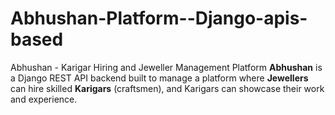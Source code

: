 # Abhushan-Platform--Django-apis-based
Abhushan - Karigar Hiring and Jeweller Management Platform
**Abhushan** is a Django REST API backend built to manage a platform where **Jewellers** can hire skilled **Karigars** (craftsmen), and Karigars can showcase their work and experience.
